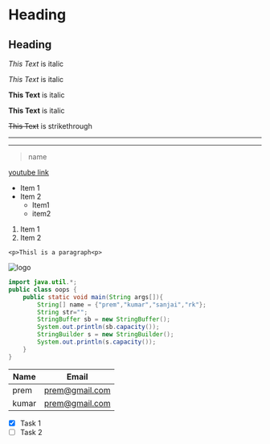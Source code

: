 # Heading
## Heading

*This Text* is italic

_This Text_ is italic

**This Text** is italic

__This Text__ is italic

~~This Text~~ is strikethrough

---
___

> name

[youtube link](https://www.youtube.com)

* Item 1
* Item 2
    * Item1
    * item2
1. Item 1
1. Item 2


`<p>Thisl is a paragraph<p>`

![logo](https://markdown-here.com/img/icon256.png)


```java
import java.util.*;
public class oops {
    public static void main(String args[]){
        String[] name = {"prem","kumar","sanjai","rk"};
        String str="";
        StringBuffer sb = new StringBuffer();
        System.out.println(sb.capacity());
        StringBuilder s = new StringBuilder();
        System.out.println(s.capacity());
    }
}
```

| Name| Email |
|-----|-------|
| prem| prem@gmail.com |
| kumar| prem@gmail.com |

* [x] Task 1
* [ ] Task 2